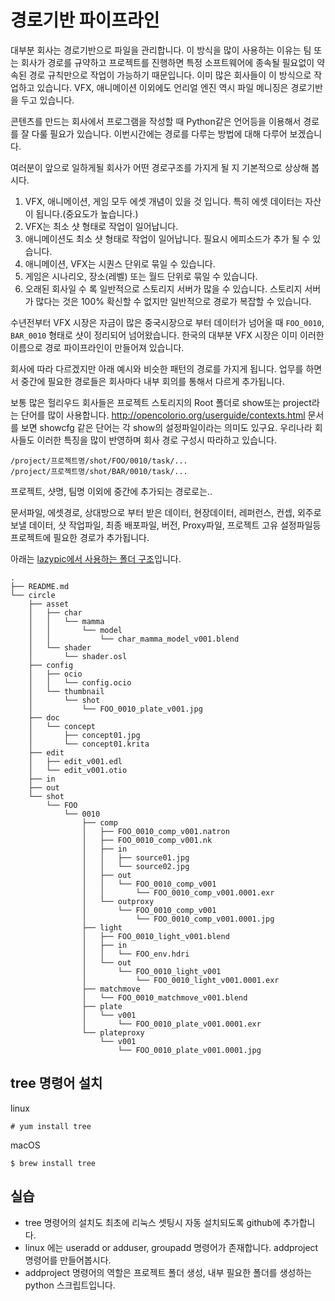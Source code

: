 # 경로기반 파이프라인

대부분 회사는 경로기반으로 파일을 관리합니다.
이 방식을 많이 사용하는 이유는 팀 또는 회사가 경로를 규약하고 프로젝트를 진행하면
특정 소프트웨어에 종속될 필요없이 약속된 경로 규칙만으로 작업이 가능하기 때문입니다.
이미 많은 회사들이 이 방식으로 작업하고 있습니다. VFX, 애니메이션 이외에도 언리얼 엔진 역시 파일 메니징은 경로기반을 두고 있습니다.

콘텐츠를 만드는 회사에서 프로그램을 작성할 때 Python같은 언어등을 이용해서 경로를 잘 다룰 필요가 있습니다. 이번시간에는 경로를 다루는 방법에 대해 다루어 보겠습니다.

여러분이 앞으로 일하게될 회사가 어떤 경로구조를 가지게 될 지 기본적으로 상상해 봅시다.

1. VFX, 애니메이션, 게임 모두 에셋 개념이 있을 것 입니다. 특히 에셋 데이터는 자산이 됩니다.(중요도가 높습니다.)
1. VFX는 최소 샷 형태로 작업이 일어납니다.
1. 애니메이션도 최소 샷 형태로 작업이 일어납니다. 필요시 에피소드가 추가 될 수 있습니다.
1. 애니메이션, VFX는 시퀀스 단위로 묶일 수 있습니다.
1. 게임은 시나리오, 장소(레벨) 또는 월드 단위로 묶일 수 있습니다.
1. 오래된 회사일 수 록 일반적으로 스토리지 서버가 많을 수 있습니다. 스토리지 서버가 많다는 것은 100% 확신할 수 없지만 일반적으로 경로가 복잡할 수 있습니다.

수년전부터 VFX 시장은 자금이 많은 중국시장으로 부터 데이터가 넘어올 때 `FOO_0010`, `BAR_0010` 형태로 샷이 정리되어 넘어왔습니다. 한국의 대부분 VFX 시장은 이미 이러한 이름으로 경로 파이프라인이 만들어져 있습니다.

회사에 따라 다르겠지만 아래 예시와 비슷한 패턴의 경로를 가지게 됩니다.
업무를 하면서 중간에 필요한 경로들은 회사마다 내부 회의를 통해서 다르게 추가됩니다.

보통 많은 헐리우드 회사들은 프로젝트 스토리지의 Root 폴더로 show또는 project라는 단어를 많이 사용합니다.
http://opencolorio.org/userguide/contexts.html 문서를 보면 showcfg 같은 단어는 각 show의 설정파일이라는 의미도 있구요.
우리나라 회사들도 이러한 특징을 많이 반영하며 회사 경로 구성시 따라하고 있습니다.

```
/project/프로젝트명/shot/FOO/0010/task/...
/project/프로젝트명/shot/BAR/0010/task/...
```

프로젝트, 샷명, 팀명 이외에 중간에 추가되는 경로로는..

문서파일, 에셋경로, 상대방으로 부터 받은 데이터, 현장데이터, 레퍼런스, 컨셉, 외주로 보낼 데이터, 샷 작업파일, 최종 배포파일, 버전, Proxy파일, 프로젝트 고유 설정파일등 프로젝트에 필요한 경로가 추가됩니다.

아래는 [lazypic에서 사용하는 폴더 구조](https://github.com/lazypic/projecttree)입니다.
```
.
├── README.md
└── circle
    ├── asset
    │   ├── char
    │   │   └── mamma
    │   │       └── model
    │   │           └── char_mamma_model_v001.blend
    │   └── shader
    │       └── shader.osl
    ├── config
    │   ├── ocio
    │   │   └── config.ocio
    │   └── thumbnail
    │       └── shot
    │           └── FOO_0010_plate_v001.jpg
    ├── doc
    │   └── concept
    │       ├── concept01.jpg
    │       └── concept01.krita
    ├── edit
    │   ├── edit_v001.edl
    │   └── edit_v001.otio
    ├── in
    ├── out
    └── shot
        └── FOO
            └── 0010
                ├── comp
                │   ├── FOO_0010_comp_v001.natron
                │   ├── FOO_0010_comp_v001.nk
                │   ├── in
                │   │   ├── source01.jpg
                │   │   └── source02.jpg
                │   ├── out
                │   │   └── FOO_0010_comp_v001
                │   │       └── FOO_0010_comp_v001.0001.exr
                │   └── outproxy
                │       └── FOO_0010_comp_v001
                │           └── FOO_0010_comp_v001.0001.jpg
                ├── light
                │   ├── FOO_0010_light_v001.blend
                │   ├── in
                │   │   └── FOO_env.hdri
                │   └── out
                │       └── FOO_0010_light_v001
                │           └── FOO_0010_light_v001.0001.exr
                ├── matchmove
                │   └── FOO_0010_matchmove_v001.blend
                ├── plate
                │   └── v001
                │       └── FOO_0010_plate_v001.0001.exr
                └── plateproxy
                    └── v001
                        └── FOO_0010_plate_v001.0001.jpg
```


## tree 명령어 설치

linux
```
# yum install tree 
```

macOS
```
$ brew install tree
```

## 실습
- tree 명령어의 설치도 최초에 리눅스 셋팅시 자동 설치되도록 github에 추가합니다.
- linux 에는 useradd or adduser, groupadd 명령어가 존재합니다. addproject 명령어를 만들어봅시다.
- addproject 명령어의 역할은 프로젝트 폴더 생성, 내부 필요한 폴더를 생성하는 python 스크립트입니다.
